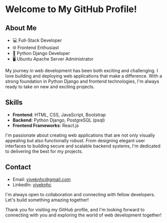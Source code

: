 <!DOCTYPE html>
<html>
<head>

</head>
<body>
  <h1>Welcome to My GitHub Profile!</h1>

  <h2>About Me</h2>
  <ul>
    <li>💻 Full-Stack Developer</li>
    <li>🌐 Frontend Enthusiast</li>
    <li>🐍 Python Django Developer</li>
    <li>🖥️ Ubuntu Apache Server Administrator</li>
  </ul>

  <p>My journey in web development has been both exciting and challenging. I love building and deploying web applications that make a difference. With a strong foundation in Python Django and frontend technologies, I'm always ready to take on new and exciting projects.</p>

  <h2>Skills</h2>
  <ul>
    <li><strong>Frontend</strong>: HTML, CSS, JavaScript, Bootstrap</li>
    <li><strong>Backend</strong>: Python Django, PostgreSQL (psql)</li>
    <li><strong>Frontend Frameworks</strong>: React.js</li>
  </ul>

  <p>I'm passionate about creating web applications that are not only visually appealing but also functionally robust. From designing elegant user interfaces to building secure and scalable backend systems, I'm dedicated to delivering the best for my projects.</p>



  <h2>Contact</h2>
  <ul>
    <li>Email: <a href="mailto:viveknhc@gmail.com">viveknhc@gmail.com</a></li>
    <li>LinkedIn: <a href="https://www.linkedin.com/in/viveknhc">viveknhc</a></li>
  </ul>

  <p>I'm always open to collaboration and connecting with fellow developers. Let's build something amazing together!</p>

  <p>Thank you for visiting my GitHub profile, and I'm looking forward to connecting with you and exploring the world of web development together!</p>
</body>
</html>
